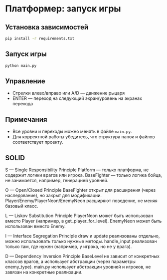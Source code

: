 # Платформер: запуск игры

## Установка зависимостей

```bash
pip install -r requirements.txt
```

## Запуск игры

```bash
python main.py
```

## Управление

- Стрелки влево/вправо или A/D — движение рыцаря
- ENTER — переход на следующий экран/уровень на экранах перехода

## Примечания

- Все уровни и переходы можно менять в файле `main.py`.
- Для корректной работы убедитесь, что структура папок и файлов соответствует проекту.

## SOLID
S — Single Responsibility Principle
Platform — только платформа, не содержит логики врагов или игрока.
BaseFighter — только логика бойца, не занимается, например, генерацией уровней.

O — Open/Closed Principle
BaseFighter открыт для расширения (через наследование), но закрыт для модификации.
Player/Enemy/PlayerNeon/EnemyNeon расширяют поведение, не меняя базовый класс.

L — Liskov Substitution Principle
PlayerNeon может быть использован вместо Player (например, в get_player_for_level).
EnemyNeon может быть использован вместо Enemy.

I — Interface Segregation Principle
draw и update реализованы отдельно, можно использовать только нужные методы.
handle_input реализован только там, где нужен (например, у игрока, но не у врага).

D — Dependency Inversion Principle
BaseLevel не зависит от конкретных классов врагов, а использует абстракции (через параметры enemy_type).
main.py использует абстракции уровней и игроков, не завязан на конкретные реализации.
